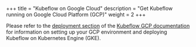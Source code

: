 +++
title = "Kubeflow on Google Cloud"
description = "Get Kubeflow running on Google Cloud Platform (GCP)"
weight = 2
+++

Please refer to the [deployment section](/docs/gke/deploy/) of the 
[Kubeflow GCP documentation](/docs/gke/) for information on setting up your GCP 
environment and deploying Kubeflow on Kubernetes Engine (GKE).
